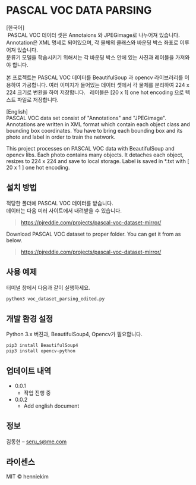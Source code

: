 # PASCAL VOC DATA PARSING

\[한국어]  
  PASCAL VOC 데이터 셋은 Annotaions 와 JPEGimage로 나누어져 있습니다.  
Annotation은 XML 명세로 되어있으며,
각 물체의 클래스와 바운딩 박스 좌표로 이루어져 있습니다.  
분류기 모델을 학습시키기 위해서는 각 바운딩 박스 안에 있는 사진과 레이블을 가져와야 합니다.  

  본 프로젝트는 PASCAL VOC 데이터를 BeautifulSoup 과 opencv 라이브러리를 이용하여 가공합니다.
여러 이미지가 들어있는 데이터 셋에서 각 물체를 분리하여 224 x 224 크기로 변환을 하여 저장합니다.  
레이블은 [20 x 1] one hot encoding 으로 텍스트 파일로 저장합니다.  

\[English]  
  PASCAL VOC data set consist of "Annotations" and "JPEGimage". Annotations are written in XML format which contain each object class and bounding box coordinates. You have to bring each bounding box and its photo and label in order to train the network.  

  This project processes on PASCAL VOC data with BeautifulSoup and opencv libs. Each photo contains many objects. It detaches each object, resizes to 224 x 224 and save to local storage. Label is saved in \*.txt with [ 20 x 1 ] one hot encoding. 

## 설치 방법

적당한 폴더에 PASCAL VOC 데이터를 받습니다.  
데이터는 다음 미러 사이트에서 내려받을 수 있습니다.  
> https://pjreddie.com/projects/pascal-voc-dataset-mirror/

Download PASCAL VOC dataset to proper folder.
You can get it from as below.
> https://pjreddie.com/projects/pascal-voc-dataset-mirror/
 
## 사용 예제
터미널 창에서 다음과 같이 실행하세요.
```sh
python3 voc_dataset_parsing_edited.py
```
## 개발 환경 설정
Python 3.x 버젼과, BeautifulSoup4, Opencv가 필요합니다.
```sh
pip3 install BeautifulSoup4
pip3 install opencv-python
```
 
## 업데이트 내역

* 0.0.1
    * 작업 진행 중
* 0.0.2
    * Add english document
 
## 정보

김동현 – seru_s@me.com

## 라이센스
MIT © henniekim

<!-- Markdown link & img dfn's -->
[npm-image]: https://img.shields.io/npm/v/datadog-metrics.svg?style=flat-square
[npm-url]: https://npmjs.org/package/datadog-metrics
[npm-downloads]: https://img.shields.io/npm/dm/datadog-metrics.svg?style=flat-square
[travis-image]: https://img.shields.io/travis/dbader/node-datadog-metrics/master.svg?style=flat-square
[travis-url]: https://travis-ci.org/dbader/node-datadog-metrics
[wiki]: https://github.com/yourname/yourproject/wiki
